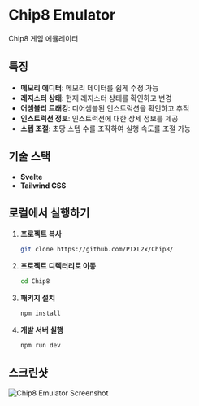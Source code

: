 # Chip8 Emulator

Chip8 게임 에뮬레이터

## 특징

- **메모리 에디터**: 메모리 데이터를 쉽게 수정 가능
- **레지스터 상태**: 현재 레지스터 상태를 확인하고 변경
- **어셈블리 트래킹**: 디어셈블된 인스트럭션을 확인하고 추적
- **인스트럭션 정보**: 인스트럭션에 대한 상세 정보를 제공
- **스텝 조절**: 초당 스텝 수를 조작하여 실행 속도를 조절 가능

## 기술 스택

- **Svelte**
- **Tailwind CSS**

## 로컬에서 실행하기

1. **프로젝트 복사**

   ```bash
   git clone https://github.com/PIXL2x/Chip8/
   ```

2. **프로젝트 디렉터리로 이동**

   ```bash
   cd Chip8
   ```

3. **패키지 설치**

   ```bash
   npm install
   ```

4. **개발 서버 실행**

   ```bash
   npm run dev
   ```

## 스크린샷

![Chip8 Emulator Screenshot](https://github.com/user-attachments/assets/b8539089-87d0-478e-8c91-3187f60bbe65)
